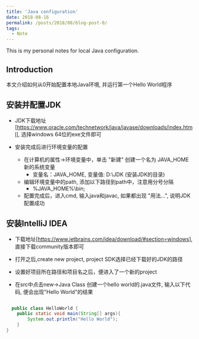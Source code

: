 ```yaml
---
title: 'Java configuration'
date: 2018-08-16
permalink: /posts/2018/08/blog-post-0/
tags:
  - Note
---
```


This is my personal notes for local Java configuration.


Introduction
------
本文介绍如何从0开始配置本地Java环境, 并运行第一个Hello World程序


安装并配置JDK
------
* JDK下载地址[https://www.oracle.com/technetwork/java/javase/downloads/index.html], 选择windows 64位的exe文件即可  

* 安装完成后进行环境变量的配置  
  * 在计算机的属性->环境变量中，单击 "新建" 创建一个名为 JAVA_HOME 新的系统变量
    * 变量名：JAVA_HOME, 变量值: D:\JDK (安装JDK的目录)
  * 编辑环境变量中的path, 添加以下路径到path中，注意用分号分隔  
    * %JAVA_HOME%\bin;
  * 配置完成后，进入cmd, 输入java和javac, 如果都出现 "用法...", 说明JDK配置成功


安装IntelliJ IDEA
------
* 下载地址[https://www.jetbrains.com/idea/download/#section=windows], 直接下载community版本即可

* 打开之后,create new project, project SDK选择已经下载好的JDK的路径

* 设置好项目所在路径和项目名之后，便进入了一个新的project

* 在src中点击new->Java Class 创建一个hello world的.java文件, 输入以下代码, 便会出现"Hello World"的结果

```java

  public class HelloWorld {
    public static void main(String[] args){
        System.out.println("Hello World");
    }
}

```